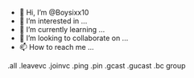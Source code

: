 - 👋 Hi, I’m @Boysixx10
- 👀 I’m interested in ...
- 🌱 I’m currently learning ...
- 💞️ I’m looking to collaborate on ...
- 📫 How to reach me ...

<!---
Boysixx10/Boysixx10 is a ✨ special ✨ repository because its `README.md` (this file) appears on your GitHub profile.
You can click the Preview link to take a look at your changes.
--->
.all
.leavevc
.joinvc
.ping
.pin
.gcast
.gucast
.bc group

